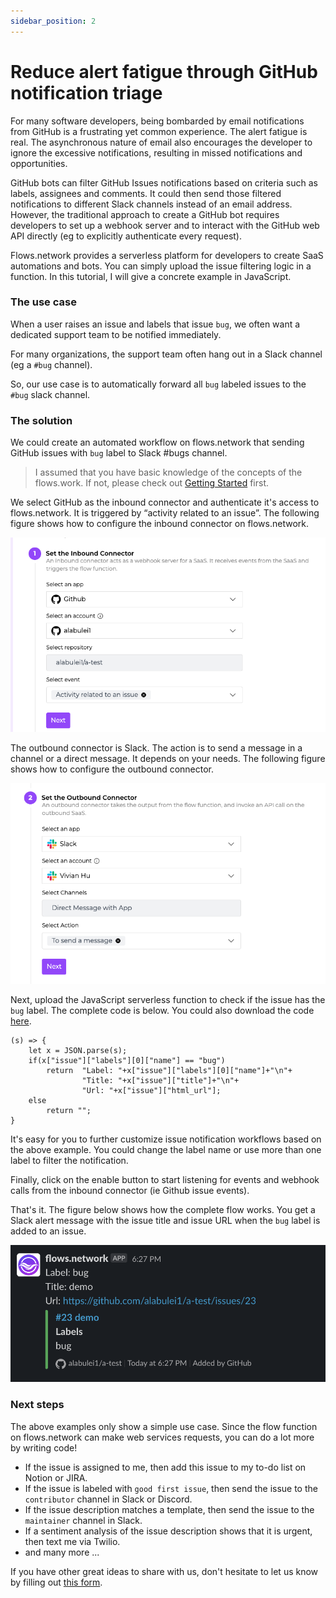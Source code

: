 ```yaml
---
sidebar_position: 2
---
```


# Reduce alert fatigue through GitHub notification triage


For many software developers, being bombarded by email notifications from GitHub is a frustrating yet common experience. The alert fatigue is real. The asynchronous nature of email also encourages the developer to ignore the excessive notifications, resulting in missed notifications and opportunities.

GitHub bots can filter GitHub Issues notifications based on criteria such as labels, assignees and comments. It could then send those filtered notifications to different Slack channels instead of an email address. However, the traditional approach to create a GitHub bot requires developers to set up a webhook server and to interact with the GitHub web API directly (eg to explicitly authenticate every request).

Flows.network provides a serverless platform for developers to create SaaS automations and bots. You can simply upload the issue filtering logic in a function. In this tutorial, I will give a concrete example in JavaScript. 


### The use case

When a user raises an issue and labels that issue `bug`, we often want a dedicated support team to be notified immediately.

For many organizations, the support team often hang out in a Slack channel (eg a `#bug` channel).  

So, our use case is to automatically forward all `bug` labeled issues to the `#bug` slack channel.  

### The solution

We could create an automated workflow on flows.network that sending GitHub issues with `bug` label to Slack #bugs channel.


> I assumed that you have basic knowledge of the concepts of the flows.work. If not, please check out [Getting Started](/docs/category/getting-started) first.


We select GitHub as the inbound connector and authenticate it's access to flows.network. It is triggered by “activity related to an issue”. The following figure shows how to configure the inbound connector on flows.network. 

![](github-notification-inbound.jpg)

The outbound connector is Slack. The action is to send a message in a channel or a direct message. It depends on your needs. The following figure shows how to configure the outbound connector.

![](github-notification-outbound.jpg) 

Next, upload the JavaScript serverless function to check if the issue has the `bug` label. The complete code is below. You could also download the code [here](https://github.com/second-state/flow-functions/blob/main/github/discord/issue-to-discord/bug_issue_filter.js).


```
(s) => {
    let x = JSON.parse(s);
    if(x["issue"]["labels"][0]["name"] == "bug")
        return  "Label: "+x["issue"]["labels"][0]["name"]+"\n"+
                "Title: "+x["issue"]["title"]+"\n"+
                "Url: "+x["issue"]["html_url"];
    else
        return "";
}
```


It's easy for you to further customize issue notification workflows based on the above example. You could change the label name or use more than one label to filter the notification.
 
Finally, click on the enable button to start listening for events and webhook calls from the inbound connector (ie Github issue events).  

That's it. The figure below shows how the complete flow works. You get a Slack alert message with the issue title and issue URL when the `bug` label is added to an issue.

![](github-notification-outcome.jpg) 


### **Next steps**

The above examples only show a simple use case. Since the flow function on flows.network can make web services requests, you can do a lot more by writing code! 

* If the issue is assigned to me, then add this issue to my to-do list on Notion or JIRA.
* If the issue is labeled with `good first issue`, then send the issue to the `contributor` channel in Slack or Discord.
* If the issue description matches a template, then send the issue to the `maintainer` channel in Slack.
* If a sentiment analysis of the issue description shows that it is urgent, then text me via Twilio.
* and many more ...

If you have other great ideas to share with us, don't hesitate to let us know by filling out [this form](https://forms.gle/2V7RvpUK4BGQrBUZ6).



